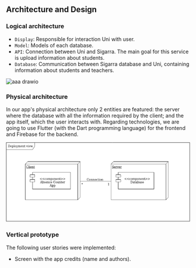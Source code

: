 ## Architecture and Design


### Logical architecture

- `Display`: Responsible for interaction Uni with user.
- `Model`: Models of each database.
- `API`: Connection between Uni and Sigarra. The main goal for this service is upload information about students.
- `Database`: Communication between Sigarra database and Uni, containing information about students and teachers.

![aaa drawio](https://user-images.githubusercontent.com/72892065/162767848-db517dff-7e96-4de8-8997-37bcbb3ef849.png)

### Physical architecture

In our app's physical architecture only 2 entities are featured: the server where the database with all the information required by the client; and the app itself, which the user interacts with.
Regarding technologies, we are going to use Flutter (with the Dart programming language) for the frontend and Firebase for the backend.

![Deployment View](../images/deployment_view.png)

### Vertical prototype

The following user stories were implemented:

- Screen with the app credits (name and authors).
